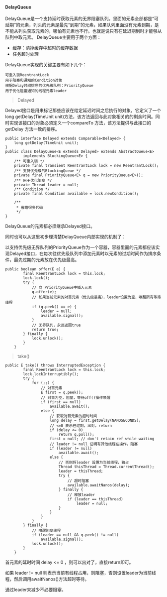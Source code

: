 #### DelayQueue

DelayQueue是一个支持延时获取元素的无界阻塞队列。里面的元素全部都是“可延期”的元素，列头的元素是最先“到期”的元素，如果队列里面没有元素到期，是不能从列头获取元素的，哪怕有元素也不行。也就是说只有在延迟期到时才能够从队列中取元素。 DelayQueue主要用于两个方面：

- 缓存：清掉缓存中超时的缓存数据
- 任务超时处理

DelayQueue实现的关键主要有如下几个：
```
可重入锁ReentrantLock
用于阻塞和通知的Condition对象
根据Delay时间排序的优先级队列：PriorityQueue
用于优化阻塞通知的线程元素leader
```

> Delayed

Delayed接口是用来标记那些应该在给定延迟时间之后执行的对象，它定义了一个long getDelay(TimeUnit unit)方法，该方法返回与此对象相关的的剩余时间。同时实现该接口的对象必须定义一个compareTo 方法，该方法提供与此接口的 getDelay 方法一致的排序。
```
public interface Delayed extends Comparable<Delayed> {
    long getDelay(TimeUnit unit);
}
public class DelayQueue<E extends Delayed> extends AbstractQueue<E>
        implements BlockingQueue<E> {
    /** 可重入锁 */
    private final transient ReentrantLock lock = new ReentrantLock();
    /** 支持优先级的BlockingQueue */
    private final PriorityQueue<E> q = new PriorityQueue<E>();
    /** 用于优化阻塞 */
    private Thread leader = null;
    /** Condition */
    private final Condition available = lock.newCondition();

    /**
     * 省略很多代码
     */
}

```
DelayQueue的元素都必须继承Delayed接口。

同时也可以从这里初步理清楚DelayQueue内部实现的机制了：

以支持优先级无界队列的PriorityQueue作为一个容器，容器里面的元素都应该实现Delayed接口，在每次往优先级队列中添加元素时以元素的过期时间作为排序条件，最先过期的元素放在优先级最高。

```
public boolean offer(E e) {
        final ReentrantLock lock = this.lock;
        lock.lock();
        try {
            // 向 PriorityQueue中插入元素
            q.offer(e);
            // 如果当前元素的对首元素（优先级最高），leader设置为空，唤醒所有等待线程
            if (q.peek() == e) {
                leader = null;
                available.signal();
            }
            // 无界队列，永远返回true
            return true;
        } finally {
            lock.unlock();
        }
    }
```

> take()

```
public E take() throws InterruptedException {
        final ReentrantLock lock = this.lock;
        lock.lockInterruptibly();
        try {
            for (;;) {
                // 对首元素
                E first = q.peek();
                // 对首为空，阻塞，等待off()操作唤醒
                if (first == null)
                    available.await();
                else {
                    // 获取对首元素的超时时间
                    long delay = first.getDelay(NANOSECONDS);
                    // <=0 表示已过期，出对，return
                    if (delay <= 0)
                        return q.poll();
                    first = null; // don't retain ref while waiting
                    // leader != null 证明有其他线程在操作，阻塞
                    if (leader != null)
                        available.await();
                    else {
                        // 否则将leader 设置为当前线程，独占
                        Thread thisThread = Thread.currentThread();
                        leader = thisThread;
                        try {
                            // 超时阻塞
                            available.awaitNanos(delay);
                        } finally {
                            // 释放leader
                            if (leader == thisThread)
                                leader = null;
                        }
                    }
                }
            }
        } finally {
            // 唤醒阻塞线程
            if (leader == null && q.peek() != null)
                available.signal();
            lock.unlock();
        }
    }
```

首元素的延时时间 delay <= 0 ，则可以出对了，直接return即可。

如果 leader != null 则表示当前有线程占用，则阻塞，否则设置leader为当前线程，然后调用awaitNanos()方法超时等待。

通过leader来减少不必要阻塞。
